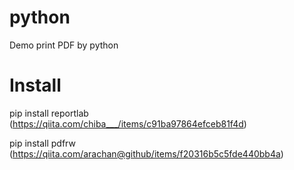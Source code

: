 # python
Demo print PDF by python
# Install

pip install reportlab
(https://qiita.com/chiba___/items/c91ba97864efceb81f4d)

pip install pdfrw
(https://qiita.com/arachan@github/items/f20316b5c5fde440bb4a)
